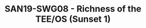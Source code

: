 ---
categories:
- san19
description: Find proper ways to modularize OP-TEE and reduce the attack surface to
  whats actually required for a given project.
image:
  featured: 'true'
  path: /assets/images/featured-images/san19/SAN19-SWG08.png
session_attendee_num: '29'
session_id: SAN19-SWG08
session_room: Sunset 1 (Developer Room)
session_slot:
  end_time: '2019-09-25 15:20:00'
  start_time: '2019-09-25 15:00:00'
session_speakers:
- speaker_bio: ''
  speaker_company: Linaro
  speaker_image: /assets/images/speakers/san19/victor-chong.jpg
  speaker_location: ''
  speaker_name: Victor Chong
  speaker_position: Engineer
  speaker_url: ''
  speaker_username: victor.chong
session_track: Security
tag: session
tags:
- Open Source Development
title: SAN19-SWG08 - Richness of the TEE/OS (Sunset 1)
---